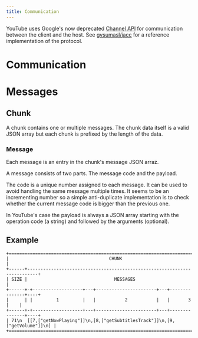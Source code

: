 ```yaml
---
title: Communication
---
```



YouTube uses Google's now deprecated [Channel API](https://cloud.google.com/appengine/docs/standard/java/javadoc/com/google/appengine/api/channel/package-summary) for communication between the client and the host.
See [gvsumasl/jacc](https://github.com/gvsumasl/jacc) for a reference implementation of the protocol.

# Communication

# Messages

## Chunk

A chunk contains one or multiple messages.
The chunk data itself is a valid JSON array but each chunk is prefixed by the length of the data.

### Message

Each message is an entry in the chunk's message JSON arraz.

A message consists of two parts. The message code and the payload.

The code is a unique number assigned to each message. It can be used to avoid handling the same message multiple times. It seems to be an incrementing number so a simple anti-duplicate implementation is to check whether the current message code is bigger than the previous one.

In YouTube's case the payload is always a JSON array starting with the operation code (a string) and followed by the arguments (optional).

## Example

```
+=================================================================================+
|                                      CHUNK                                      |
+------+--------------------------------------------------------------------------+
| SIZE |                                 MESSAGES                                 |
+------+-+-------------------+---+-----------------------+---+---------------+----+
|      | |         1         |   |           2           |   |       3       |    |
+------+-+-------------------+---+-----------------------+---+---------------+----+
| 71\n  [[7,["getNowPlaying"]]\n,[8,["getSubtitlesTrack"]]\n,[9,["getVolume"]]\n] |
+=================================================================================+
```
